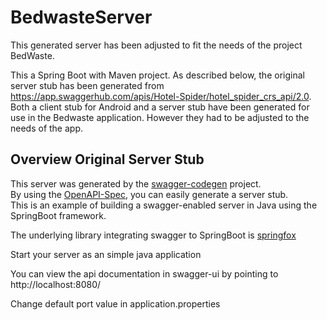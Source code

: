 # BedwasteServer
This generated server has been adjusted to fit the needs of the project BedWaste.

This a Spring Boot with Maven project. As described below, the original server stub has been generated from  https://app.swaggerhub.com/apis/Hotel-Spider/hotel_spider_crs_api/2.0. Both a client stub for Android and a server stub have been generated for use in the Bedwaste application. However they had to be adjusted to the needs of the app. 


## Overview  Original Server Stub
This server was generated by the [swagger-codegen](https://github.com/swagger-api/swagger-codegen) project.  
By using the [OpenAPI-Spec](https://github.com/swagger-api/swagger-core), you can easily generate a server stub.  
This is an example of building a swagger-enabled server in Java using the SpringBoot framework.  

The underlying library integrating swagger to SpringBoot is [springfox](https://github.com/springfox/springfox)  

Start your server as an simple java application  

You can view the api documentation in swagger-ui by pointing to 
http://localhost:8080/  

Change default port value in application.properties